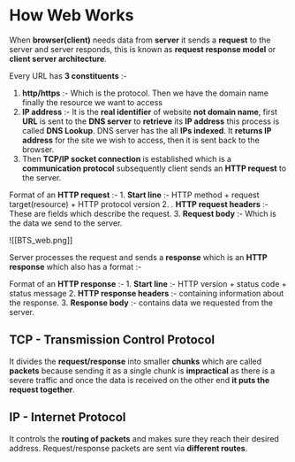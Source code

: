 # **How Web Works**

When **browser(client)** needs data from **server** it sends a **request** to the server and server responds, this is known as **request response model** or **client server architecture**.

Every URL has **3 constituents**  :-

1. **http/https** :- Which is the protocol. Then we have the domain name finally the resource we want to access
2. **IP address** :- It is the **real identifier** of website **not domain name**, first **URL** is sent to the **DNS server** to **retrieve** its **IP address** this process is called **DNS Lookup**. DNS server has the all **IPs indexed**. It **returns IP address** for the site we wish to access, then it is sent back to the browser.
3. Then **TCP/IP socket connection** is established which is a **communication protocol** subsequently client sends an **HTTP request** to the server.

Format of an **HTTP request** :-
    1. **Start line** :-  HTTP method + request target(resource) + HTTP protocol version
    2. . **HTTP request headers** :- These are fields which describe the request.
    3. **Request body** :- Which is the data we send to the server.

![[BTS_web.png]]

Server processes the request and sends a **response** which is an **HTTP response** which also has a format :-

Format of an **HTTP response** :-
    1. **Start line** :- HTTP version + status code + status message
    2. **HTTP response headers** :- containing information about the response.
    3. **Response body** :- contains data we requested from the server.

## **TCP - Transmission Control Protocol**

It divides the **request/response** into smaller **chunks** which are called **packets** because sending it as a single chunk is **impractical** as there is a severe traffic and once the data is received on the other end **it puts the request together**.

## **IP - Internet Protocol**

It controls the **routing of packets** and makes sure they reach their desired address. Request/response packets are sent via **different routes**.
